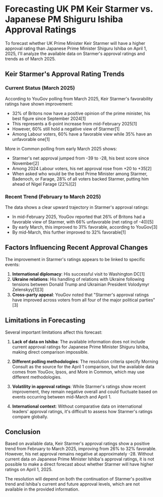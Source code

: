 # Forecasting UK PM Keir Starmer vs. Japanese PM Shiguru Ishiba Approval Ratings

To forecast whether UK Prime Minister Keir Starmer will have a higher approval rating than Japanese Prime Minister Shiguru Ishiba on April 1, 2025, I'll analyze the available data on Starmer's approval ratings and trends as of March 2025.

## Keir Starmer's Approval Rating Trends

### Current Status (March 2025)

According to YouGov polling from March 2025, Keir Starmer's favorability ratings have shown improvement:

- 32% of Britons now have a positive opinion of the prime minister, his best figure since September 2024[1]
- This represents a 6-point increase from mid-February 2025[1]
- However, 60% still hold a negative view of Starmer[1]
- Among Labour voters, 60% have a favorable view while 35% have an unfavorable one[1]

More in Common polling from early March 2025 shows:

- Starmer's net approval jumped from -39 to -28, his best score since November[2]
- Among 2024 Labour voters, his net approval rose from +20 to +35[2]
- When asked who would be the best Prime Minister among Starmer, Badenoch, or Farage, 28% of all voters backed Starmer, putting him ahead of Nigel Farage (22%)[2]

### Recent Trend (February to March 2025)

The data shows a clear upward trajectory in Starmer's approval ratings:

- In mid-February 2025, YouGov reported that 26% of Britons had a favorable view of Starmer, with 66% unfavorable (net rating of -40)[5]
- By early March, this improved to 31% favorable, according to YouGov[3]
- By mid-March, this further improved to 32% favorable[1]

## Factors Influencing Recent Approval Changes

The improvement in Starmer's ratings appears to be linked to specific events:

1. **International diplomacy**: His successful visit to Washington DC[1]
2. **Ukraine relations**: His handling of relations with Ukraine following tensions between Donald Trump and Ukrainian President Volodymyr Zelenskyy[1][3]
3. **Cross-party appeal**: YouGov noted that "Starmer's approval ratings have improved across voters from all four of the major political parties"[3]

## Limitations in Forecasting

Several important limitations affect this forecast:

1. **Lack of data on Ishiba**: The available information does not include current approval ratings for Japanese Prime Minister Shiguru Ishiba, making direct comparison impossible.

2. **Different polling methodologies**: The resolution criteria specify Morning Consult as the source for the April 1 comparison, but the available data comes from YouGov, Ipsos, and More in Common, which may use different methodologies.

3. **Volatility in approval ratings**: While Starmer's ratings show recent improvement, they remain negative overall and could fluctuate based on events occurring between mid-March and April 1.

4. **International context**: Without comparative data on international leaders' approval ratings, it's difficult to assess how Starmer's ratings compare globally.

## Conclusion

Based on available data, Keir Starmer's approval ratings show a positive trend from February to March 2025, improving from 26% to 32% favorable. However, his net approval remains negative at approximately -28. Without current data on Japanese Prime Minister Ishiba's approval ratings, it is not possible to make a direct forecast about whether Starmer will have higher ratings on April 1, 2025.

The resolution will depend on both the continuation of Starmer's positive trend and Ishiba's current and future approval levels, which are not available in the provided information.